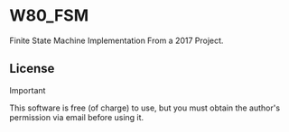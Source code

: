 # W80_FSM
Finite State Machine Implementation From a 2017 Project.


## License
>[!important] 
This software is free (of charge) to use, but you must obtain the author's permission via email before using it.